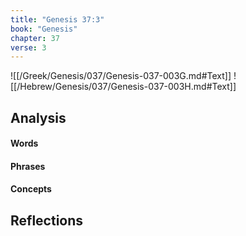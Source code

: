 ```yaml
---
title: "Genesis 37:3"
book: "Genesis"
chapter: 37
verse: 3
---
```

![[/Greek/Genesis/037/Genesis-037-003G.md#Text]]
![[/Hebrew/Genesis/037/Genesis-037-003H.md#Text]]

## Analysis

#### Words

#### Phrases

#### Concepts

## Reflections
